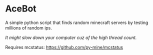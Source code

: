 # AceBot
A simple python script that finds random minecraft servers by testing millions of random ips.

*It might slow down your computer cuz of the high thread count.*

Requires mcstatus: https://github.com/py-mine/mcstatus
